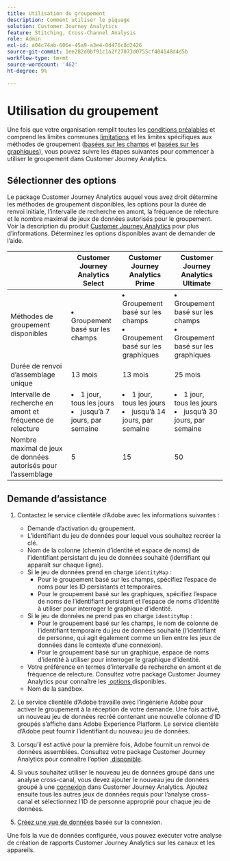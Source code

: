 ```yaml
---
title: Utilisation du groupement
description: Comment utiliser le piquage
solution: Customer Journey Analytics
feature: Stitching, Cross-Channel Analysis
role: Admin
exl-id: a04c74ab-606e-45a9-a3e4-0d476c8d2426
source-git-commit: 1ee282d0bf91c1a2f27073d0755cf404148d4d5b
workflow-type: tm+mt
source-wordcount: '462'
ht-degree: 9%

---
```


# Utilisation du groupement

Une fois que votre organisation remplit toutes les [conditions préalables](overview.md#prerequisites) et comprend les limites communes [limitations](overview.md#limitations) et les limites spécifiques aux méthodes de groupement ([basées sur les champs](fbs.md#limitations) et [basées sur les graphiques](gbs.md#limitations)), vous pouvez suivre les étapes suivantes pour commencer à utiliser le groupement dans Customer Journey Analytics.

## Sélectionner des options

Le package Customer Journey Analytics auquel vous avez droit détermine les méthodes de groupement disponibles, les options pour la durée de renvoi initiale, l’intervalle de recherche en amont, la fréquence de relecture et le nombre maximal de jeux de données autorisés pour le groupement. Voir la description du produit [Customer Journey Analytics](https://helpx.adobe.com/legal/product-descriptions/customer-journey-analytics.html?lang=fr) pour plus d’informations. Déterminez les options disponibles avant de demander de l’aide.

| | Customer Journey Analytics<br/>Select | Customer Journey Analytics<br/>Prime | Customer Journey Analytics<br/>Ultimate |
|---|---|---|---|
| Méthodes de groupement disponibles | <li>Groupement basé sur les champs</li> | <li>Groupement basé sur les champs</li><li>Groupement basé sur les graphiques</li> | <li>Groupement basé sur les champs</li><li>Groupement basé sur les graphiques</li> |
| Durée de renvoi d’assemblage unique | 13 mois | 13 mois | 25 mois |
| Intervalle de recherche en amont et fréquence de relecture | <li>1 jour, tous les jours</li><li>jusqu’à 7 jours, par semaine</li> | <li>1 jour, tous les jours</li><li>jusqu’à 14 jours, par semaine</li> | <li>1 jour, tous les jours</li><li>jusqu’à 30 jours, par semaine</li> |
| Nombre maximal de jeux de données autorisés pour l’assemblage | 5 | 15 | 50 |

## Demande d’assistance

1. Contactez le service clientèle d’Adobe avec les informations suivantes :

   - Demande d’activation du groupement.
   - L’identifiant du jeu de données pour lequel vous souhaitez recréer la clé.
   - Nom de la colonne (chemin d’identité et espace de noms) de l’identifiant persistant du jeu de données souhaité (identifiant qui apparaît sur chaque ligne).
   - Si le jeu de données prend en charge `identityMap` :
      - Pour le groupement basé sur les champs, spécifiez l’espace de noms pour les ID persistants et temporaires.
      - Pour le groupement basé sur les graphiques, spécifiez l’espace de noms de l’identifiant persistant et l’espace de noms d’identité à utiliser pour interroger le graphique d’identité.
   - Si le jeu de données ne prend pas en charge `identityMap` :
      - Pour le groupement basé sur les champs, le nom de colonne de l’identifiant temporaire du jeu de données souhaité (l’identifiant de personne, qui agit également comme un lien entre les jeux de données dans le contexte d’une connexion).
      - Pour le groupement basé sur un graphique, espace de noms d’identité à utiliser pour interroger le graphique d’identité.
   - Votre préférence en termes d’intervalle de recherche en amont et de fréquence de relecture. Consultez votre package Customer Journey Analytics pour connaître les [&#x200B; options &#x200B;](#options) disponibles.
   - Nom de la sandbox.


2. Le service clientèle d’Adobe travaille avec l’ingénierie Adobe pour activer le groupement à la réception de votre demande. Une fois activé, un nouveau jeu de données recréé contenant une nouvelle colonne d’ID groupés s’affiche dans Adobe Experience Platform. Le service clientèle d’Adobe peut fournir l’identifiant du nouveau jeu de données.

3. Lorsqu’il est activé pour la première fois, Adobe fournit un renvoi de données assemblées. Consultez votre package Customer Journey Analytics pour connaître l’option [&#x200B; disponible &#x200B;](#options).

4. Si vous souhaitez utiliser le nouveau jeu de données groupé dans une analyse cross-canal, vous devez ajouter le nouveau jeu de données groupé à une [connexion](../connections/overview.md) dans Customer Journey Analytics. Ajoutez ensuite tous les autres jeux de données requis pour l’analyse cross-canal et sélectionnez l’ID de personne approprié pour chaque jeu de données.

5. [Créez une vue de données](/help/data-views/create-dataview.md) basée sur la connexion.

<!-- To do: Paragraph on backfill once product and marketing determine the best way forward. -->

Une fois la vue de données configurée, vous pouvez exécuter votre analyse de création de rapports Customer Journey Analytics sur les canaux et les appareils.

<!-- Uncomment once stitching UI is available (for limited testing)..

### Do It Yourself

|Positive|[!BADGE New Feature]{type=Positive before-title="false"}|

{{release-limited-testing-section}}

Alternatively, you can set up and use stitching through the Customer Journey Analytics user interface:

1. Go to the [Create and manage stitched datasets](stitching-ui.md) and follow steps to rekey your dataset.

2. [Create a connection](/help/connections/create-connection.md) in Customer Journey Analytics using the newly generated dataset and any other datasets that you want to include. Choose the correct person ID for each dataset.

3. [Create a connection](/help/connections/create-connection.md) in Customer Journey Analytics using the newly generated dataset and any other datasets that you want to include. Choose the correct person ID for each dataset.
   
4. [Create a data view](/help/data-views/create-dataview.md) based on the connection.

Once the data view is set up, the cross-channel analysis in Customer Journey Analytics is just like any other analysis in Customer Journey Analytics, except now the data operates across channels and devices.

-->

